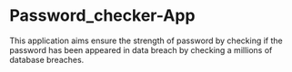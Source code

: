 # Password_checker-App
This application aims ensure the strength of password by checking if the password has been appeared in data breach by checking a millions of database breaches.
